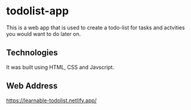 # todolist-app

This is a web app that is used to create a todo-list for tasks and actvities you would want to do later on.

## Technologies
It was built using HTML, CSS and Javscript.

## Web Address
https://learnable-todolist.netlify.app/
